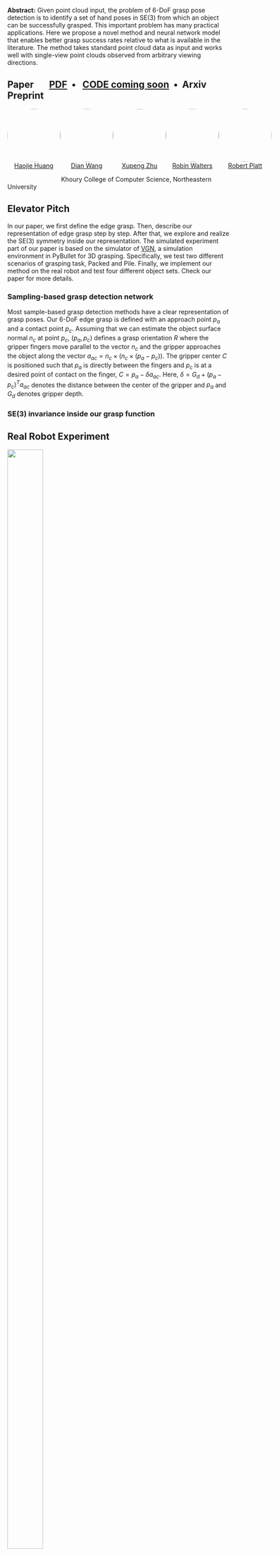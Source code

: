 
<head>
<script type="text/javascript" src="https://cdn.mathjax.org/mathjax/latest/MathJax.js?config=TeX-AMS-MML_HTMLorMML">
</script>
<script type="text/x-mathjax-config">
MathJax.Hub.Config({ tex2jax: {inlineMath: [['$','$'], ['\\(','\\)']], processEscapes: true}, "HTML-CSS": {minScaleAdjust: 100} });
</script>
</head>

**Abstract:**
Given point cloud input, the problem of 6-DoF grasp pose detection is to identify a set of hand poses in $\mathrm{SE}(3)$ from which an object can be successfully grasped. This important problem has many practical applications. Here we propose a novel method and neural network model that enables better grasp success rates relative to what is available in the literature. The method takes standard point cloud data as input and works well with single-view point clouds observed from arbitrary viewing directions.

<style>

.column {
  float: left;
  width: 33.33%;
}
.lc{
  float: left;
  width: 16.66%;
}
.caption {
    margin: 0;
    vertical-align: baseline;
    text-align: center;
}
.column_quater {
  float: left;
  width: 25.00%;
}
.column_l {
  float: left;
  width: 50.00%;
}
.row::after {
  content: "";
  clear: both;
  display: table;
}

img.rounded {
  object-fit: cover;
  border-radius: 50%;
  height: 120px;
  width: 120px;
  margin-left: auto;
  margin-right: auto;
  display: block;
}
.people_column {
  float: left;
  width: 150px;
}

</style>



## Paper &nbsp;&nbsp; &nbsp;&nbsp; [PDF]()&nbsp;&nbsp;•&nbsp;&nbsp; [CODE coming soon]()&nbsp;&nbsp;•&nbsp;&nbsp;**Arxiv Preprint**

<div style="width:100%; display:flex">
  
<div class="people_column">
    <img src="img/haojie.jpg" class="rounded">
    <p class="caption">
      <a href="https://haojhuang.github.io">Haojie Huang</a>
    </p>
  </div>

  <div class="people_column">
    <img src="img/dian.jpeg" class="rounded">
    <p class="caption">
      <a href="https://pointw.github.io">Dian Wang</a>
    </p>
  </div>

  <div class="people_column">
    <img src="img/xupeng.jpeg" class="rounded">
    <p class="caption">
      <a href="https://zxp-s-works.github.io/">Xupeng Zhu</a>
    </p>
  </div>

  <div class="people_column">
    <img src="img/robin.jpeg" class="rounded">
    <p class="caption">
      <a href="http://mathserver.neu.edu/robin/">Robin Walters</a>
    </p>
  </div>

  <div class="people_column">
    <img src="img/rob.jpeg" class="rounded">
    <p class="caption">
      <a href="http://www.ccs.neu.edu/home/rplatt/">Robert Platt</a>
    </p>
  </div>

</div>

&nbsp;&nbsp; &nbsp;&nbsp; &nbsp;&nbsp;&nbsp;&nbsp; &nbsp;&nbsp; &nbsp;&nbsp;&nbsp;&nbsp;  &nbsp;&nbsp;&nbsp;&nbsp;&nbsp;&nbsp;&nbsp;&nbsp; &nbsp;&nbsp; Khoury College of Computer Science, Northeastern University

## Elevator Pitch

In our paper, we first define the edge grasp. Then, describe our representation of edge grasp step by step. After that, we explore and realize the $\mathrm{SE}(3)$ symmetry inside our representation.
The simulated experiment part of our paper is based on the simulator of  [VGN](https://github.com/ethz-asl/vgn), a simulation environment in PyBullet for 3D grasping. Specifically, we test two different scenarios of grasping task, Packed and Pile.
Finally, we implement our method on the real robot and test four different object sets. Check our paper for more details.

### Sampling-based grasp detection network


Most sample-based grasp detection methods have a clear representation of grasp poses. Our 6-DoF edge grasp is defined with an approach point $p_a$ and a contact point $p_c$.
Assuming that we can estimate the object surface normal $n_c$ at point $p_c$, $(p_a, p_c)$ defines a grasp orientation $R$ where the gripper fingers move parallel to the vector $n_c$ and the gripper approaches the object along the vector $a_{ac} = n_c \times (n_c \times (p_a - p_c))$.
The gripper center $C$ is positioned such that $p_a$ is directly between the fingers and $p_c$ is at a desired point of contact on the finger, $C = p_a - \delta a_{ac}$. Here, $\delta = G_d + (p_a-p_c)^T a_{ac}$ denotes the distance between the center of the gripper and $p_a$ and $G_d$ denotes gripper depth.


### $\mathrm{SE}(3)$ invariance inside our grasp function


## Real Robot Experiment

<div>
  <div class="column_quater">
    <img src="img/4a.png" style="width:80%">
    <p class="caption">10 packed objects</p>
  </div>
  <div class="column_quarter">
    <img src="img/4b.png" style="width:80%">
    <p class="caption">10 pile objects </p>
  </div>
  <div class="column_quarter">
    <img src="img/4c.png" style="width:80%">
    <p class="caption">20 test hard objects</p>
  </div>
  <div class="column_quarter">
    <img src="img/4d.png" style="width:80%">
    <p class="caption">12 Berkeley adversarial objects</p>
  </div>
</div>


<p></p><br>

<p align="center">
  <img src="img/real_table.png" width="1000px">
</p>
## Citation
```

```

## Contact

huang dot haoj @ northeastern dot edu
